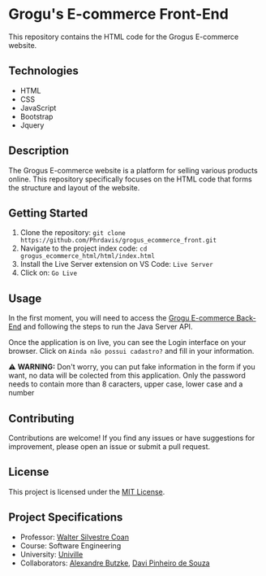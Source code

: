 # Grogu's E-commerce Front-End

This repository contains the HTML code for the Grogus E-commerce website.

## Technologies 

- HTML
- CSS
- JavaScript
- Bootstrap
- Jquery

## Description

The Grogus E-commerce website is a platform for selling various products online. This repository specifically focuses on the HTML code that forms the structure and layout of the website.

## Getting Started  

1. Clone the repository: `git clone https://github.com/Phrdavis/grogus_ecommerce_front.git`
2. Navigate to the project index code: `cd grogus_ecommerce_html/html/index.html`
3. Install the Live Server extension on VS Code: `Live Server`
4. Click on: `Go Live`

## Usage

In the first moment, you will need to access the [Grogu E-commerce Back-End](https://github.com/Phrdavis/grogus_ecommerce) and following the steps to run the Java Server API.

Once the application is on live, you can see the Login interface on your browser. Click on `Ainda não possui cadastro?` and fill in your information. 

:warning: **WARNING:**
Don't worry, you can put fake information in the form if you want, no data will be colected from this application. Only the password needs to contain more than 8 caracters, upper case, lower case and a number

## Contributing

Contributions are welcome! If you find any issues or have suggestions for improvement, please open an issue or submit a pull request.

## License

This project is licensed under the [MIT License](LICENSE).

## Project Specifications


- Professor: [Walter Silvestre Coan](https://github.com/waltercoan)
- Course: Software Engineering
- University: [Univille](https://www.univille.edu.br/)
- Collaborators: [Alexandre Butzke](https://github.com/AlexandreButzkeDev), [Davi Pinheiro de Souza](https://github.com/Phrdavis)
